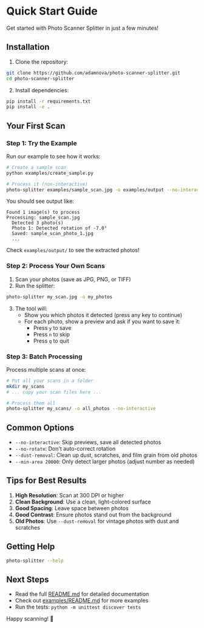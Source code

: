 # Quick Start Guide

Get started with Photo Scanner Splitter in just a few minutes!

## Installation

1. Clone the repository:
```bash
git clone https://github.com/adamnova/photo-scanner-splitter.git
cd photo-scanner-splitter
```

2. Install dependencies:
```bash
pip install -r requirements.txt
pip install -e .
```

## Your First Scan

### Step 1: Try the Example

Run our example to see how it works:

```bash
# Create a sample scan
python examples/create_sample.py

# Process it (non-interactive)
photo-splitter examples/sample_scan.jpg -o examples/output --no-interactive
```

You should see output like:
```
Found 1 image(s) to process
Processing: sample_scan.jpg
  Detected 3 photo(s)
  Photo 1: Detected rotation of -7.0°
  Saved: sample_scan_photo_1.jpg
  ...
```

Check `examples/output/` to see the extracted photos!

### Step 2: Process Your Own Scans

1. Scan your photos (save as JPG, PNG, or TIFF)
2. Run the splitter:

```bash
photo-splitter my_scan.jpg -o my_photos
```

3. The tool will:
   - Show you which photos it detected (press any key to continue)
   - For each photo, show a preview and ask if you want to save it:
     - Press `y` to save
     - Press `n` to skip
     - Press `q` to quit

### Step 3: Batch Processing

Process multiple scans at once:

```bash
# Put all your scans in a folder
mkdir my_scans
# ... copy your scan files here ...

# Process them all
photo-splitter my_scans/ -o all_photos --no-interactive
```

## Common Options

- `--no-interactive`: Skip previews, save all detected photos
- `--no-rotate`: Don't auto-correct rotation
- `--dust-removal`: Clean up dust, scratches, and film grain from old photos
- `--min-area 20000`: Only detect larger photos (adjust number as needed)

## Tips for Best Results

1. **High Resolution**: Scan at 300 DPI or higher
2. **Clean Background**: Use a clean, light-colored surface
3. **Good Spacing**: Leave space between photos
4. **Good Contrast**: Ensure photos stand out from the background
5. **Old Photos**: Use `--dust-removal` for vintage photos with dust and scratches

## Getting Help

```bash
photo-splitter --help
```

## Next Steps

- Read the full [README.md](README.md) for detailed documentation
- Check out [examples/README.md](examples/README.md) for more examples
- Run the tests: `python -m unittest discover tests`

Happy scanning! 📸
